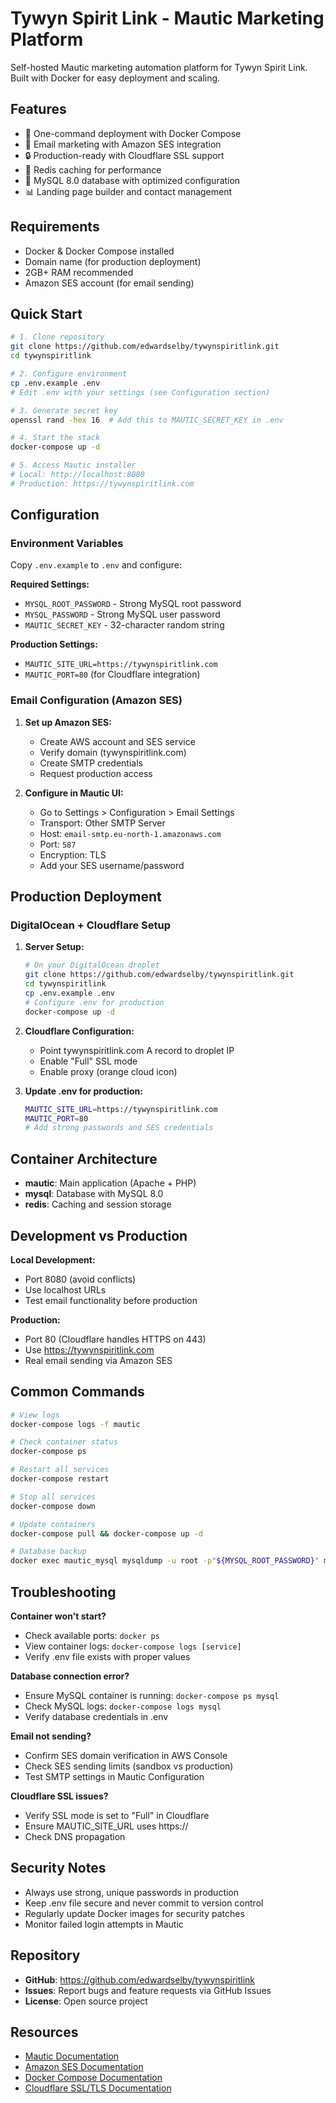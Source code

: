 # Tywyn Spirit Link - Mautic Marketing Platform

Self-hosted Mautic marketing automation platform for Tywyn Spirit Link. Built with Docker for easy deployment and scaling.

## Features

- 🚀 One-command deployment with Docker Compose
- 📧 Email marketing with Amazon SES integration
- 🔒 Production-ready with Cloudflare SSL support
- 💾 Redis caching for performance
- 🔐 MySQL 8.0 database with optimized configuration
- 📊 Landing page builder and contact management

## Requirements

- Docker & Docker Compose installed
- Domain name (for production deployment)
- 2GB+ RAM recommended
- Amazon SES account (for email sending)

## Quick Start

```bash
# 1. Clone repository
git clone https://github.com/edwardselby/tywynspiritlink.git
cd tywynspiritlink

# 2. Configure environment
cp .env.example .env
# Edit .env with your settings (see Configuration section)

# 3. Generate secret key
openssl rand -hex 16  # Add this to MAUTIC_SECRET_KEY in .env

# 4. Start the stack
docker-compose up -d

# 5. Access Mautic installer
# Local: http://localhost:8080
# Production: https://tywynspiritlink.com
```

## Configuration

### Environment Variables

Copy `.env.example` to `.env` and configure:

**Required Settings:**
- `MYSQL_ROOT_PASSWORD` - Strong MySQL root password
- `MYSQL_PASSWORD` - Strong MySQL user password  
- `MAUTIC_SECRET_KEY` - 32-character random string

**Production Settings:**
- `MAUTIC_SITE_URL=https://tywynspiritlink.com`
- `MAUTIC_PORT=80` (for Cloudflare integration)

### Email Configuration (Amazon SES)

1. **Set up Amazon SES:**
   - Create AWS account and SES service
   - Verify domain (tywynspiritlink.com)
   - Create SMTP credentials
   - Request production access

2. **Configure in Mautic UI:**
   - Go to Settings > Configuration > Email Settings
   - Transport: Other SMTP Server
   - Host: `email-smtp.eu-north-1.amazonaws.com`
   - Port: `587`
   - Encryption: TLS
   - Add your SES username/password

## Production Deployment

### DigitalOcean + Cloudflare Setup

1. **Server Setup:**
   ```bash
   # On your DigitalOcean droplet
   git clone https://github.com/edwardselby/tywynspiritlink.git
   cd tywynspiritlink
   cp .env.example .env
   # Configure .env for production
   docker-compose up -d
   ```

2. **Cloudflare Configuration:**
   - Point tywynspiritlink.com A record to droplet IP
   - Enable "Full" SSL mode
   - Enable proxy (orange cloud icon)

3. **Update .env for production:**
   ```bash
   MAUTIC_SITE_URL=https://tywynspiritlink.com
   MAUTIC_PORT=80
   # Add strong passwords and SES credentials
   ```

## Container Architecture

- **mautic**: Main application (Apache + PHP)
- **mysql**: Database with MySQL 8.0
- **redis**: Caching and session storage

## Development vs Production

**Local Development:**
- Port 8080 (avoid conflicts)
- Use localhost URLs
- Test email functionality before production

**Production:**
- Port 80 (Cloudflare handles HTTPS on 443)
- Use https://tywynspiritlink.com
- Real email sending via Amazon SES

## Common Commands

```bash
# View logs
docker-compose logs -f mautic

# Check container status
docker-compose ps

# Restart all services
docker-compose restart

# Stop all services
docker-compose down

# Update containers
docker-compose pull && docker-compose up -d

# Database backup
docker exec mautic_mysql mysqldump -u root -p"${MYSQL_ROOT_PASSWORD}" mautic > backup.sql
```

## Troubleshooting

**Container won't start?**
- Check available ports: `docker ps`
- View container logs: `docker-compose logs [service]`
- Verify .env file exists with proper values

**Database connection error?**
- Ensure MySQL container is running: `docker-compose ps mysql`
- Check MySQL logs: `docker-compose logs mysql`
- Verify database credentials in .env

**Email not sending?**
- Confirm SES domain verification in AWS Console
- Check SES sending limits (sandbox vs production)
- Test SMTP settings in Mautic Configuration

**Cloudflare SSL issues?**
- Verify SSL mode is set to "Full" in Cloudflare
- Ensure MAUTIC_SITE_URL uses https://
- Check DNS propagation

## Security Notes

- Always use strong, unique passwords in production
- Keep .env file secure and never commit to version control
- Regularly update Docker images for security patches
- Monitor failed login attempts in Mautic

## Repository

- **GitHub**: https://github.com/edwardselby/tywynspiritlink
- **Issues**: Report bugs and feature requests via GitHub Issues
- **License**: Open source project

## Resources

- [Mautic Documentation](https://docs.mautic.org)
- [Amazon SES Documentation](https://docs.aws.amazon.com/ses/)
- [Docker Compose Documentation](https://docs.docker.com/compose/)
- [Cloudflare SSL/TLS Documentation](https://developers.cloudflare.com/ssl/)